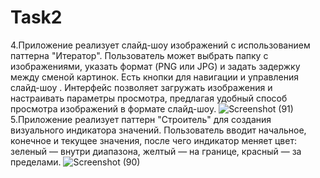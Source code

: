 # Task2
4.Приложение реализует слайд-шоу изображений с использованием паттерна "Итератор". Пользователь может выбрать папку с изображениями, указать формат (PNG или JPG) и задать задержку между сменой картинок. Есть кнопки для навигации и управления слайд-шоу . Интерфейс позволяет загружать изображения и настраивать параметры просмотра, предлагая удобный способ просмотра изображений в формате слайд-шоу.
![Screenshot (91)](https://github.com/user-attachments/assets/941d23d3-0335-4ca9-b00b-134b8d59bcad)
5.Приложение реализует паттерн "Строитель" для создания визуального индикатора значений. Пользователь вводит начальное, конечное и текущее значения, после чего индикатор меняет цвет: зеленый — внутри диапазона, желтый — на границе, красный — за пределами.
![Screenshot (90)](https://github.com/user-attachments/assets/399baf0c-8b89-4036-9452-30137206287c)
